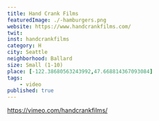 ```yaml
---
title: Hand Crank Films
featuredImage: ./-hamburgers.png
website: https://www.handcrankfilms.com/
twit: 
inst: handcrankfilms
category: H
city: Seattle
neighborhood: Ballard
size: Small (1-10)
place: [-122.38680563243992,47.668814367093084]
tags:
    - video
published: true
---
```


https://vimeo.com/handcrankfilms/
